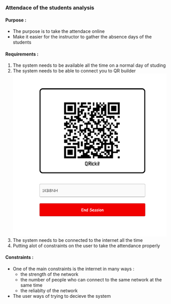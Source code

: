 ### Attendace of the students analysis

#### Purpose :
- The purpose is to take the attendace online 
- Make it easier for the instructor to gather the absence days of the students 
#### Requirements :
1. The system needs to be available all the time on a normal day of studing 
2. The system needs to be able to connect you to QR builder 
![QR](session.webp)
3. The system needs to be connected to the internet all the time 
4. Putting alot of constraints on the user to take the attendance properly 
#### Constraints :
- One of the main constraints is the internet in many ways :
  - the strength of the network 
  - the number of people who can connect to the same network at the same time 
  - the reliablty of the network  
- The user ways of trying to decieve the system 
 